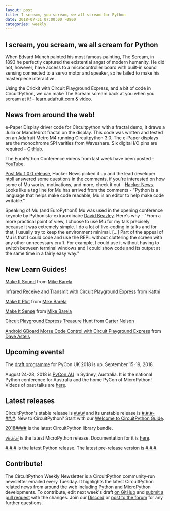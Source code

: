 ```yaml
---
layout: post
title: I scream, you scream, we all scream for Python
date: 2018-07-31 07:00:00 -0800
categories: weekly
---
```


## I scream, you scream, we all scream for Python

When Edvard Munch painted his most famous painting, The Scream, in 1893 he perfectly captured the existential angst of modern humanity. He did not, however, have access to a microcontroller board with built-in sound sensing connected to a servo motor and speaker, so he failed to make his masterpiece interactive.

Using the Crickit with Circuit Playground Express, and a bit of code in CircuitPython, we can make The Scream scream back at you when you scream at it! - [learn.adafruit.com](https://learn.adafruit.com/the-scream-munch-screaming-interactive-scream-painting?view=all) & [video](https://youtu.be/J3U4hcvJnmI).

## News from around the web!

e-Paper Display driver code for Circuitpython with a fractal demo, it draws a Julia or Mandlebrot fractal on the display. This code was written and tested on an Adafruit Metro M4 running Circuitpython 3.0. The e-Paper displays are the monochrome SPI varities from Waveshare. Six digital I/O pins are required - [GitHub](https://github.com/gpshead/epaper-circuitpython).

The EuroPython Conference videos from last week have been posted - [YouTube](https://www.youtube.com/user/PythonItalia/videos).

[Post Mu 1.0.0 release](https://codewith.mu/), Hacker News picked it up and the lead developer [ntoll](https://twitter.com/ntoll) answered some questions in the comments, if you're interested on how some of Mu works, motivations, and more, check it out - [Hacker News](https://news.ycombinator.com/item?id=17638067). Looks like a tag line for Mu has arrived from the comments - "Python is a language that helps make code readable, Mu is an editor to help make code writable."

Speaking of Mu (and EuroPython!) Mu was used in the opening conference keynote by Pythonista-extraordinaire [David Beazley](http://dabeaz.com/). Here's why - "From a more practical point of view, I choose to use Mu for my talk precisely because it was extremely simple. I do a lot of live-coding in talks and for that, I usually try to keep the environment minimal. […] Part of the appeal of Mu is that I could code and use the REPL without cluttering the screen with any other unnecessary cruft. For example, I could use it without having to switch between terminal windows and I could show code and its output at the same time in a fairly easy way."

## New Learn Guides!

[Make It Sound](https://learn.adafruit.com/make-it-sound) from [Mike Barela](https://learn.adafruit.com/users/MikeBarela)

[Infrared Receive and Transmit with Circuit Playground Express](https://learn.adafruit.com/infrared-ir-receive-transmit-circuit-playground-express-circuit-python) from [Kattni](https://learn.adafruit.com/users/kattni)

[Make It Plot](https://learn.adafruit.com/make-it-graph-plot) from [Mike Barela](https://learn.adafruit.com/users/MikeBarela)

[Make It Sense](https://learn.adafruit.com/make-it-sense/overview) from [Mike Barela](https://learn.adafruit.com/users/MikeBarela)

[Circuit Playground Express Treasure Hunt](https://learn.adafruit.com/circuit-playground-treasure-hunt) from [Carter Nelson](https://learn.adafruit.com/users/caternuson)

[Android GBoard Morse Code Control with Circuit Playground Express](https://learn.adafruit.com/android-gboard-morse-code-at-with-circuitplayground-express/overview) from [Dave Astels](https://learn.adafruit.com/users/dastels)

## Upcoming events!

The [draft programme](https://2018.pyconuk.org/programme/) for PyCon UK 2018 is up. September 15-19, 2018.

August 24-28, 2018 is [PyCon.AU](https://2018.pycon-au.org/) in Sydney, Australia. It is the national Python conference for Australia and the home PyCon of MicroPython! Videos of past talks are [here](https://www.youtube.com/user/PyConAU).

## Latest releases

CircuitPython's stable release is [#.#.#](https://github.com/adafruit/circuitpython/releases/latest) and its unstable release is [#.#.#-##.#](https://github.com/adafruit/circuitpython/releases). New to CircuitPython? Start with our [Welcome to CircuitPython Guide](https://learn.adafruit.com/welcome-to-circuitpython).

[2018####](https://github.com/adafruit/Adafruit_CircuitPython_Bundle/releases/latest) is the latest CircuitPython library bundle.

[v#.#.#](https://micropython.org/download) is the latest MicroPython release. Documentation for it is [here](http://docs.micropython.org/en/latest/pyboard/).

[#.#.#](https://www.python.org/downloads/) is the latest Python release. The latest pre-release version is [#.#.#](https://www.python.org/download/pre-releases/).

## Contribute!

The CircuitPython Weekly Newsletter is a CircuitPython community-run newsletter emailed every Tuesday. It highlights the latest CircuitPython related news from around the web including Python and MicroPython developments. To contribute, edit next week's draft [on GitHub](https://github.com/adafruit/circuitpython-weekly-newsletter/tree/gh-pages/_drafts) and [submit a pull request](https://help.github.com/articles/editing-files-in-your-repository/) with the changes. Join our [Discord](https://adafru.it/discord) or [post to the forum](https://forums.adafruit.com/viewforum.php?f=60) for any further questions.
